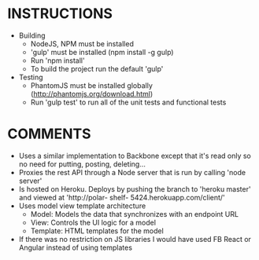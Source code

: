 INSTRUCTIONS
================

- Building
    - NodeJS, NPM must be installed
    - 'gulp' must be installed (npm install -g gulp)
    - Run 'npm install'
    - To build the project run the default 'gulp'
- Testing
    - PhantomJS must be installed globally (http://phantomjs.org/download.html)
    - Run 'gulp test' to run all of the unit tests and functional tests

COMMENTS
================
- Uses a similar implementation to Backbone except that it's read only so no need for putting, posting, deleting...
- Proxies the rest API through a Node server that is run by calling 'node server'
- Is hosted on Heroku. Deploys by pushing the branch to 'heroku master' and viewed at 'http://polar- shelf- 5424.herokuapp.com/client/'
- Uses model view template architecture
    - Model:    Models the data that synchronizes with an endpoint URL
    - View:     Controls the UI logic for a model
    - Template: HTML templates for the model
- If there was no restriction on JS libraries I would have used FB React or Angular instead of using templates
